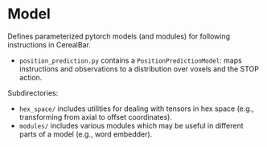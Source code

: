 # Model

Defines parameterized pytorch models (and modules) for following instructions in CerealBar.

- `position_prediction.py` contains a `PositionPredictionModel`: maps instructions and observations to a distribution
 over voxels and the STOP action.
 
Subdirectories:
- `hex_space/` includes utilities for dealing with tensors in hex space (e.g., transforming from axial to offset 
coordinates).
- `modules/` includes various modules which may be useful in different parts of a model (e.g., word embedder).